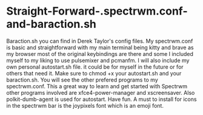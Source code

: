 # Straight-Forward-.spectrwm.conf-and-baraction.sh
Baraction.sh you can find in Derek Taylor's config files. My spectrwm.conf is basic and straightforward with my main terminal being kitty and brave as my browser most of the original keybindings are there and some I included myself to my liking to use pulsemixer and pcmanfm. I will also include my own personal autostart.sh file. it could be for myself in the future or for others that need it. Make sure to chmod +x your autostart.sh and your baraction.sh. You will see the other prefered programs to my spectrwm.conf. This a great way to learn and get started with Spectrwm
other programs involved are xfce4-power-manager and xscreensaver. Also polkit-dumb-agent is used for autostart. Have fun.
A must to install for icons in the spectrwm bar is the joypixels font which is an emoji font.
